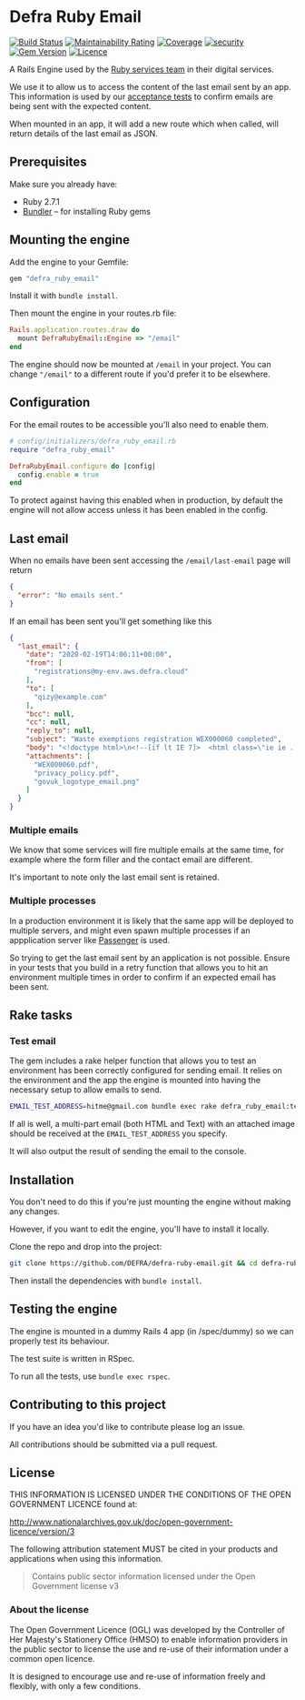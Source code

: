 # Defra Ruby Email

[![Build Status](https://travis-ci.com/DEFRA/defra-ruby-email.svg?branch=master)](https://travis-ci.com/DEFRA/defra-ruby-email)
[![Maintainability Rating](https://sonarcloud.io/api/project_badges/measure?project=DEFRA_defra-ruby-email&metric=sqale_rating)](https://sonarcloud.io/dashboard?id=DEFRA_defra-ruby-email)
[![Coverage](https://sonarcloud.io/api/project_badges/measure?project=DEFRA_defra-ruby-email&metric=coverage)](https://sonarcloud.io/dashboard?id=DEFRA_defra-ruby-email)
[![security](https://hakiri.io/github/DEFRA/defra-ruby-email/master.svg)](https://hakiri.io/github/DEFRA/defra-ruby-email/master)
[![Gem Version](https://badge.fury.io/rb/defra_ruby_email.svg)](https://badge.fury.io/rb/defra_ruby_email)
[![Licence](https://img.shields.io/badge/Licence-OGLv3-blue.svg)](http://www.nationalarchives.gov.uk/doc/open-government-licence/version/3)

A Rails Engine used by the [Ruby services team](https://github.com/DEFRA/ruby-services-team) in their digital services.

We use it to allow us to access the content of the last email sent by an app. This information is used by our [acceptance tests](https://github.com/DEFRA/waste-carriers-acceptance-tests) to confirm emails are being sent with the expected content.

When mounted in an app, it will add a new route which when called, will return details of the last email as JSON.

## Prerequisites

Make sure you already have:

- Ruby 2.7.1
- [Bundler](http://bundler.io/) – for installing Ruby gems

## Mounting the engine

Add the engine to your Gemfile:

```ruby
gem "defra_ruby_email"
```

Install it with `bundle install`.

Then mount the engine in your routes.rb file:

```ruby
Rails.application.routes.draw do
  mount DefraRubyEmail::Engine => "/email"
end
```

The engine should now be mounted at `/email` in your project. You can change `"/email"` to a different route if you'd prefer it to be elsewhere.

## Configuration

For the email routes to be accessible you'll also need to enable them.

```ruby
# config/initializers/defra_ruby_email.rb
require "defra_ruby_email"

DefraRubyEmail.configure do |config|
  config.enable = true
end
```

To protect against having this enabled when in production, by default the engine will not allow access unless it has been enabled in the config.

## Last email

When no emails have been sent accessing the `/email/last-email` page will return

```json
{
  "error": "No emails sent."
}
```

If an email has been sent you'll get something like this

```json
{
  "last_email": {
    "date": "2020-02-19T14:06:11+00:00",
    "from": [
      "registrations@my-env.aws.defra.cloud"
    ],
    "to": [
      "qizy@example.com"
    ],
    "bcc": null,
    "cc": null,
    "reply_to": null,
    "subject": "Waste exemptions registration WEX000060 completed",
    "body": "<!doctype html>\n<!--[if lt IE 7]>  <html class=\"ie ie ... </body>\n</html>\n",
    "attachments": [
      "WEX000060.pdf",
      "privacy_policy.pdf",
      "govuk_logotype_email.png"
    ]
  }
}
```

### Multiple emails

We know that some services will fire multiple emails at the same time, for example where the form filler and the contact email are different.

It's important to note only the last email sent is retained.

### Multiple processes

In a production environment it is likely that the same app will be deployed to multiple servers, and might even spawn multiple processes if an appplication server like [Passenger](https://www.phusionpassenger.com/) is used.

So trying to get the last email sent by an application is not possible. Ensure in your tests that you build in a retry function that allows you to hit an environment multiple times in order to confirm if an expected email has been sent.

## Rake tasks

### Test email

The gem includes a rake helper function that allows you to test an environment has been correctly configured for sending email. It relies on the environment and the app the engine is mounted into having the necessary setup to allow emails to send.

```bash
EMAIL_TEST_ADDRESS=hitme@gmail.com bundle exec rake defra_ruby_email:test
```

If all is well, a multi-part email (both HTML and Text) with an attached image should be received at the `EMAIL_TEST_ADDRESS` you specify.

It will also output the result of sending the email to the console.

## Installation

You don't need to do this if you're just mounting the engine without making any changes.

However, if you want to edit the engine, you'll have to install it locally.

Clone the repo and drop into the project:

```bash
git clone https://github.com/DEFRA/defra-ruby-email.git && cd defra-ruby-email
```

Then install the dependencies with `bundle install`.

## Testing the engine

The engine is mounted in a dummy Rails 4 app (in /spec/dummy) so we can properly test its behaviour.

The test suite is written in RSpec.

To run all the tests, use `bundle exec rspec`.

## Contributing to this project

If you have an idea you'd like to contribute please log an issue.

All contributions should be submitted via a pull request.

## License

THIS INFORMATION IS LICENSED UNDER THE CONDITIONS OF THE OPEN GOVERNMENT LICENCE found at:

<http://www.nationalarchives.gov.uk/doc/open-government-licence/version/3>

The following attribution statement MUST be cited in your products and applications when using this information.

> Contains public sector information licensed under the Open Government license v3

### About the license

The Open Government Licence (OGL) was developed by the Controller of Her Majesty's Stationery Office (HMSO) to enable information providers in the public sector to license the use and re-use of their information under a common open licence.

It is designed to encourage use and re-use of information freely and flexibly, with only a few conditions.
